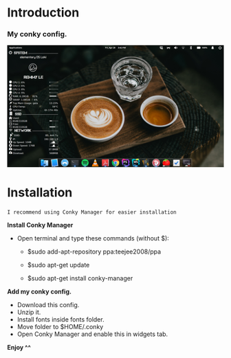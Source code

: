 # Introduction
### My conky config.
![alt text](remmy.png)

# Installation
`I recommend using Conky Manager for easier installation`

**Install Conky Manager**
- Open terminal and type these commands (without $):

    - $sudo add-apt-repository ppa:teejee2008/ppa

    - $sudo apt-get update

    - $sudo apt-get install conky-manager

**Add my conky config.**
- Download this config.
- Unzip it.
- Install fonts inside fonts folder.
- Move folder to $HOME/.conky 
- Open Conky Manager and enable this in widgets tab.

**Enjoy ^^**